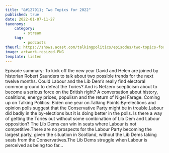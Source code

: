 ```yaml
---
title: "&#127911; Two Topics for 2022"
published: true
date: 2022-01-07-11-27
taxonomy:
    category:
        - stream
    tag:
        - podcasts
theurl: https://shows.acast.com/talkingpolitics/episodes/two-topics-for-2022
image: artwork-resized.PNG
template: listen
---
```


Episode summary: To kick off the new year David and Helen are joined by historian Robert Saunders to talk about two possible trends for the next twelve months. Could Labour and the Lib Dem&rsquo;s really find electoral common ground to defeat the Tories? And is Netzero scepticism about to become a serious force on the British right? A conversation about history, coalitions, energy prices, populism and the return of Nigel Farage. Coming up on Talking Politics: Biden one year on.Talking Points:By-elections and opinion polls suggest that the Conservative Party might be in trouble.Labour did badly in the by-elections but it is doing better in the polls. Is there a way of getting the Tories out without some combination of Lib Dem and Labour opposition? The Lib Dems can win in seats where Labour is not competitive.There are no prospects for the Labour Party becoming the largest party, given the situation in Scotland, without the Lib Dems taking seats from the Conservatives.The Lib Dems struggle when Labour is perceived as being too far&hellip;

